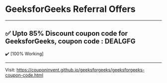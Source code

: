 # GeeksforGeeks Referral Offers

<hr>

## ✅ Upto 85% Discount coupon code for GeeksforGeeks, coupon code : DEALGFG


✔️ [100% Working]



<hr>

Visit: https://couponinvent.github.io/geeksforgeeks/geeksforgeeks-coupon-code.html
